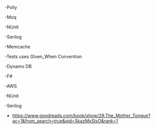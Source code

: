 -Polly

-Moq

-NUnit

-Serilog

-Memcache

-Tests uses GIven_When Convention 

-Dynamo DB

-F#

-AWS

-NUnit

-Serilog

- https://www.goodreads.com/book/show/29.The_Mother_Tongue?ac=1&from_search=true&qid=SkazMxSlsO&rank=1
